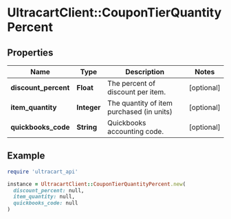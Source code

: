 # UltracartClient::CouponTierQuantityPercent

## Properties

| Name | Type | Description | Notes |
| ---- | ---- | ----------- | ----- |
| **discount_percent** | **Float** | The percent of discount per item. | [optional] |
| **item_quantity** | **Integer** | The quantity of item purchased (in units) | [optional] |
| **quickbooks_code** | **String** | Quickbooks accounting code. | [optional] |

## Example

```ruby
require 'ultracart_api'

instance = UltracartClient::CouponTierQuantityPercent.new(
  discount_percent: null,
  item_quantity: null,
  quickbooks_code: null
)
```

